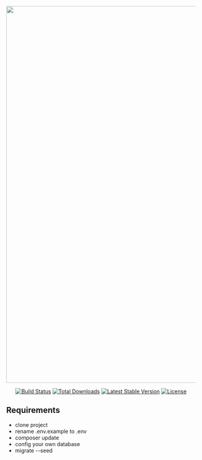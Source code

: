 <p align="center">
    <a href="#" target="_blank">
    <img src="https://raw.githubusercontent.com/mohsenkarimi-mk/Soft-Deletes-In-Laravel/master/public/poster.jpg" width="1000">
    </a>
</p>

<p align="center">
<a href="https://travis-ci.org/laravel/framework"><img src="https://travis-ci.org/laravel/framework.svg" alt="Build Status"></a>
<a href="https://packagist.org/packages/laravel/framework"><img src="https://img.shields.io/packagist/dt/laravel/framework" alt="Total Downloads"></a>
<a href="https://packagist.org/packages/laravel/framework"><img src="https://img.shields.io/packagist/v/laravel/framework" alt="Latest Stable Version"></a>
<a href="https://packagist.org/packages/laravel/framework"><img src="https://img.shields.io/packagist/l/laravel/framework" alt="License"></a>
</p>



## Requirements

- clone project
- rename .env.example to .env
- composer update
- config your own database
- migrate --seed
